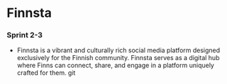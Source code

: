 # Finnsta

### Sprint 2-3

- Finnsta is a vibrant and culturally rich social media platform designed exclusively for the Finnish community. Finnsta serves as a digital hub where Finns can connect, share, and engage in a platform uniquely crafted for them.
git 